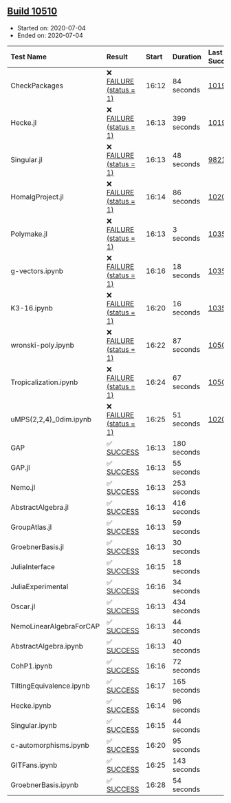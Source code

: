 ## [Build 10510](https://oscarci.mathematik.uni-kl.de/job/oscar/10510/)

* Started on: 2020-07-04
* Ended on: 2020-07-04

| Test Name    | Result | Start | Duration | Last Success | First Failure |
|:-------------|:-------|:------|:---------|:-------------|:--------------|
| CheckPackages | ❌ [FAILURE (status = 1)](https://oscarci.mathematik.uni-kl.de/job/oscar/10510/artifact/logs/build-10510/CheckPackages.log) | 16:12 | 84 seconds | [10197](https://oscarci.mathematik.uni-kl.de/job/oscar/10197/) | [10198](https://oscarci.mathematik.uni-kl.de/job/oscar/10198/) |
| Hecke.jl | ❌ [FAILURE (status = 1)](https://oscarci.mathematik.uni-kl.de/job/oscar/10510/artifact/logs/build-10510/Hecke.jl.log) | 16:13 | 399 seconds | [10197](https://oscarci.mathematik.uni-kl.de/job/oscar/10197/) | [10198](https://oscarci.mathematik.uni-kl.de/job/oscar/10198/) |
| Singular.jl | ❌ [FAILURE (status = 1)](https://oscarci.mathematik.uni-kl.de/job/oscar/10510/artifact/logs/build-10510/Singular.jl.log) | 16:13 | 48 seconds | [9821](https://oscarci.mathematik.uni-kl.de/job/oscar/9821/) | [9822](https://oscarci.mathematik.uni-kl.de/job/oscar/9822/) |
| HomalgProject.jl | ❌ [FAILURE (status = 1)](https://oscarci.mathematik.uni-kl.de/job/oscar/10510/artifact/logs/build-10510/HomalgProject.jl.log) | 16:14 | 86 seconds | [10209](https://oscarci.mathematik.uni-kl.de/job/oscar/10209/) | [10210](https://oscarci.mathematik.uni-kl.de/job/oscar/10210/) |
| Polymake.jl | ❌ [FAILURE (status = 1)](https://oscarci.mathematik.uni-kl.de/job/oscar/10510/artifact/logs/build-10510/Polymake.jl.log) | 16:13 | 3 seconds | [10356](https://oscarci.mathematik.uni-kl.de/job/oscar/10356/) | [10357](https://oscarci.mathematik.uni-kl.de/job/oscar/10357/) |
| g-vectors.ipynb | ❌ [FAILURE (status = 1)](https://oscarci.mathematik.uni-kl.de/job/oscar/10510/artifact/logs/build-10510/g-vectors.ipynb.log) | 16:16 | 18 seconds | [10356](https://oscarci.mathematik.uni-kl.de/job/oscar/10356/) | [10357](https://oscarci.mathematik.uni-kl.de/job/oscar/10357/) |
| K3-16.ipynb | ❌ [FAILURE (status = 1)](https://oscarci.mathematik.uni-kl.de/job/oscar/10510/artifact/logs/build-10510/K3-16.ipynb.log) | 16:20 | 16 seconds | [10356](https://oscarci.mathematik.uni-kl.de/job/oscar/10356/) | [10357](https://oscarci.mathematik.uni-kl.de/job/oscar/10357/) |
| wronski-poly.ipynb | ❌ [FAILURE (status = 1)](https://oscarci.mathematik.uni-kl.de/job/oscar/10510/artifact/logs/build-10510/wronski-poly.ipynb.log) | 16:22 | 87 seconds | [10507](https://oscarci.mathematik.uni-kl.de/job/oscar/10507/) | [10508](https://oscarci.mathematik.uni-kl.de/job/oscar/10508/) |
| Tropicalization.ipynb | ❌ [FAILURE (status = 1)](https://oscarci.mathematik.uni-kl.de/job/oscar/10510/artifact/logs/build-10510/Tropicalization.ipynb.log) | 16:24 | 67 seconds | [10506](https://oscarci.mathematik.uni-kl.de/job/oscar/10506/) | [10507](https://oscarci.mathematik.uni-kl.de/job/oscar/10507/) |
| uMPS(2,2,4)_0dim.ipynb | ❌ [FAILURE (status = 1)](https://oscarci.mathematik.uni-kl.de/job/oscar/10510/artifact/logs/build-10510/uMPS-2-2-4-_0dim.ipynb.log) | 16:25 | 51 seconds | [10209](https://oscarci.mathematik.uni-kl.de/job/oscar/10209/) | [10210](https://oscarci.mathematik.uni-kl.de/job/oscar/10210/) |
| GAP | ✅ [SUCCESS](https://oscarci.mathematik.uni-kl.de/job/oscar/10510/artifact/logs/build-10510/GAP.log) | 16:13 | 180 seconds |  |  |
| GAP.jl | ✅ [SUCCESS](https://oscarci.mathematik.uni-kl.de/job/oscar/10510/artifact/logs/build-10510/GAP.jl.log) | 16:13 | 55 seconds |  |  |
| Nemo.jl | ✅ [SUCCESS](https://oscarci.mathematik.uni-kl.de/job/oscar/10510/artifact/logs/build-10510/Nemo.jl.log) | 16:13 | 253 seconds |  |  |
| AbstractAlgebra.jl | ✅ [SUCCESS](https://oscarci.mathematik.uni-kl.de/job/oscar/10510/artifact/logs/build-10510/AbstractAlgebra.jl.log) | 16:13 | 416 seconds |  |  |
| GroupAtlas.jl | ✅ [SUCCESS](https://oscarci.mathematik.uni-kl.de/job/oscar/10510/artifact/logs/build-10510/GroupAtlas.jl.log) | 16:13 | 59 seconds |  |  |
| GroebnerBasis.jl | ✅ [SUCCESS](https://oscarci.mathematik.uni-kl.de/job/oscar/10510/artifact/logs/build-10510/GroebnerBasis.jl.log) | 16:13 | 30 seconds |  |  |
| JuliaInterface | ✅ [SUCCESS](https://oscarci.mathematik.uni-kl.de/job/oscar/10510/artifact/logs/build-10510/JuliaInterface.log) | 16:15 | 18 seconds |  |  |
| JuliaExperimental | ✅ [SUCCESS](https://oscarci.mathematik.uni-kl.de/job/oscar/10510/artifact/logs/build-10510/JuliaExperimental.log) | 16:16 | 34 seconds |  |  |
| Oscar.jl | ✅ [SUCCESS](https://oscarci.mathematik.uni-kl.de/job/oscar/10510/artifact/logs/build-10510/Oscar.jl.log) | 16:13 | 434 seconds |  |  |
| NemoLinearAlgebraForCAP | ✅ [SUCCESS](https://oscarci.mathematik.uni-kl.de/job/oscar/10510/artifact/logs/build-10510/NemoLinearAlgebraForCAP.log) | 16:13 | 44 seconds |  |  |
| AbstractAlgebra.ipynb | ✅ [SUCCESS](https://oscarci.mathematik.uni-kl.de/job/oscar/10510/artifact/logs/build-10510/AbstractAlgebra.ipynb.log) | 16:13 | 40 seconds |  |  |
| CohP1.ipynb | ✅ [SUCCESS](https://oscarci.mathematik.uni-kl.de/job/oscar/10510/artifact/logs/build-10510/CohP1.ipynb.log) | 16:16 | 72 seconds |  |  |
| TiltingEquivalence.ipynb | ✅ [SUCCESS](https://oscarci.mathematik.uni-kl.de/job/oscar/10510/artifact/logs/build-10510/TiltingEquivalence.ipynb.log) | 16:17 | 165 seconds |  |  |
| Hecke.ipynb | ✅ [SUCCESS](https://oscarci.mathematik.uni-kl.de/job/oscar/10510/artifact/logs/build-10510/Hecke.ipynb.log) | 16:14 | 96 seconds |  |  |
| Singular.ipynb | ✅ [SUCCESS](https://oscarci.mathematik.uni-kl.de/job/oscar/10510/artifact/logs/build-10510/Singular.ipynb.log) | 16:15 | 44 seconds |  |  |
| c-automorphisms.ipynb | ✅ [SUCCESS](https://oscarci.mathematik.uni-kl.de/job/oscar/10510/artifact/logs/build-10510/c-automorphisms.ipynb.log) | 16:20 | 95 seconds |  |  |
| GITFans.ipynb | ✅ [SUCCESS](https://oscarci.mathematik.uni-kl.de/job/oscar/10510/artifact/logs/build-10510/GITFans.ipynb.log) | 16:25 | 143 seconds |  |  |
| GroebnerBasis.ipynb | ✅ [SUCCESS](https://oscarci.mathematik.uni-kl.de/job/oscar/10510/artifact/logs/build-10510/GroebnerBasis.ipynb.log) | 16:28 | 54 seconds |  |  |
